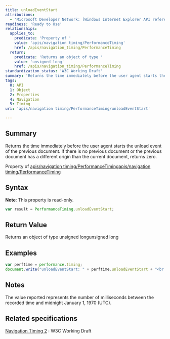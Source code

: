 ```yaml
---
title: unloadEventStart
attributions:
  - 'Microsoft Developer Network: [Windows Internet Explorer API reference Article](http://msdn.microsoft.com/en-us/library/ie/hh828809%28v=vs.85%29.aspx)'
readiness: 'Ready to Use'
relationships:
  applies_to:
    predicate: 'Property of '
    value: 'apis/navigation timing/PerformanceTiming'
    href: /apis/navigation_timing/PerformanceTiming
  return:
    predicate: 'Returns an object of type '
    value: 'unsigned long'
    href: /apis/navigation_timing/PerformanceTiming
standardization_status: 'W3C Working Draft'
summary: 'Returns the time immediately before the user agent starts the unload event of the previous document. If there is no previous document or the previous document has a different origin than the current document, returns zero.'
tags:
  0: API
  1: Object
  2: Properties
  4: Navigation
  5: Timing
uri: 'apis/navigation timing/PerformanceTiming/unloadEventStart'

---
```

## <span>Summary</span>

Returns the time immediately before the user agent starts the unload event of the previous document. If there is no previous document or the previous document has a different origin than the current document, returns zero.

Property of [apis/navigation timing/PerformanceTiming](/apis/navigation_timing/PerformanceTiming)[apis/navigation timing/PerformanceTiming](/apis/navigation_timing/PerformanceTiming)

## <span>Syntax</span>

**Note**: This property is read-only.

``` js
var result = PerformanceTiming.unloadEventStart;
```

## <span>Return Value</span>

Returns an object of type unsigned longunsigned long

## <span>Examples</span>

``` js
var perftime = performance.timing;
document.write("unloadEventStart: " + perftime.unloadEventStart + "<br />");
```

## <span>Notes</span>

The value reported represents the number of milliseconds between the recorded time and midnight January 1, 1970 (UTC).

## <span>Related specifications</span>

[Navigation Timing 2](http://www.w3.org/TR/navigation-timing-2/)
:   W3C Working Draft
